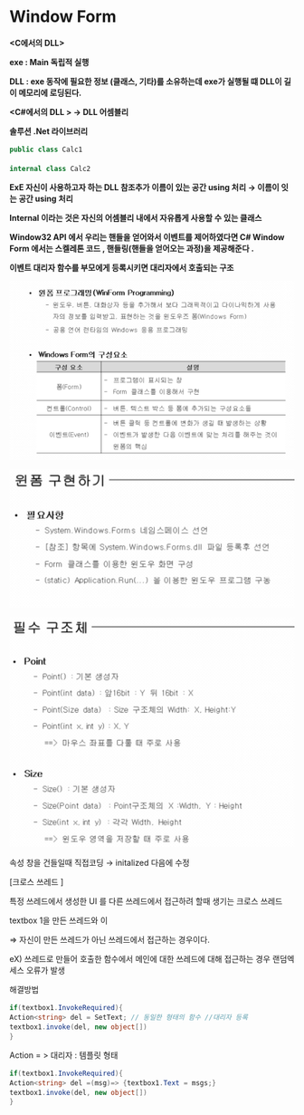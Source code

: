 # Window Form

**<C에서의 DLL>**

**exe : Main 독립적 실행**

**DLL : exe 동작에 필요한 정보 (클래스, 기타)를 소유하는데  exe가 실행될 떄 DLL이 길이 메모리에 로딩된다.** 

**<C#에서의 DLL > → DLL 어셈블리** 

**솔루션  .Net 라이브러리** 

```csharp
public class Calc1

internal class Calc2
```

**ExE 자신이 사용하고자 하는 DLL 참조추가 
이름이 있는 공간 using 처리  → 이름이 잇는 공간 using 처리** 

**Internal 이라는 것은 자신의 어셈블리 내에서 자유롭게 사용할 수 있는 클래스** 

**Window32 API 에서 우리는 핸들을 얻어와서 이벤트를 제어하였다면 C# Window Form 에서는 스켈레톤 코드 , 핸들링(핸들을 얻어오는 과정)을 제공해준다 .** 

**이벤트 대리자 함수를 부모에게 등록시키면 대리자에서 호출되는 구조** 

![Untitled](Window%20Form%205219ce25fde14328b1889b4b4f62aa6e/Untitled.png)

![Untitled](Window%20Form%205219ce25fde14328b1889b4b4f62aa6e/Untitled%201.png)

![Untitled](Window%20Form%205219ce25fde14328b1889b4b4f62aa6e/Untitled%202.png)

속성 창을 건들일때 직접코딩 → initalized 다음에 수정 

[크로스 쓰레드 ]

특정 쓰레드에서 생성한 UI 를  다른 쓰레드에서  접근하려 할때 생기는 크로스 쓰레드 

textbox 1을 만든 쓰레드와 이  

⇒ 자신이 만든 쓰레드가 아닌 쓰레드에서 접근하는 경우이다.

eX) 쓰레드로 만들어 호출한 함수에서  메인에 대한 쓰레드에 대해 접근하는 경우 랜덤엑세스 오류가 발생 

해결방법 

```csharp
if(textbox1.InvokeRequired){
Action<string> del = SetText; // 동일한 형태의 함수 //대리자 등록
textbox1.invoke(del, new object[])
}

```

Action = > 대리자 : 템플릿 형태 

```csharp
if(textbox1.InvokeRequired){
Action<string> del =(msg)=> {textbox1.Text = msgs;}
textbox1.invoke(del, new object[])
}
```